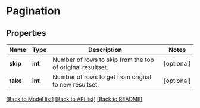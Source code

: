 # Pagination

## Properties
Name | Type | Description | Notes
------------ | ------------- | ------------- | -------------
**skip** | **int** | Number of rows to skip from the top of original resultset. | [optional] 
**take** | **int** | Number of rows to get from orignal to new resultset. | [optional] 

[[Back to Model list]](../README.md#documentation-for-models) [[Back to API list]](../README.md#documentation-for-api-endpoints) [[Back to README]](../README.md)


